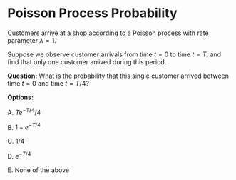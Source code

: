 # Poisson Process Probability

Customers arrive at a shop according to a Poisson process with rate parameter $\lambda = 1$.

Suppose we observe customer arrivals from time $t = 0$ to time $t = T$, and find that only one customer arrived during this period.

**Question:** What is the probability that this single customer arrived between time $t = 0$ and time $t = T/4$?

**Options:**

A. $Te^{-T/4}/4$

B. $1-e^{-T/4}$

C. $1/4$

D. $e^{-T/4}$

E. None of the above
